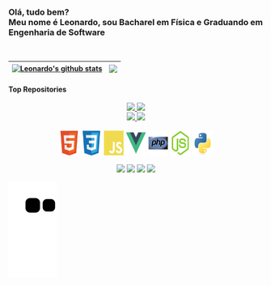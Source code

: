 ### Olá, tudo bem? <br> Meu nome é Leonardo, sou Bacharel em Física e Graduando em Engenharia de Software

<br>
  
<div align="center">
  
| <a href="https://github.com/anuraghazra/github-readme-stats"><img align="center" src="https://github-readme-stats.vercel.app/api?username=leonardovsramos&show_icons=true&include_all_commits=true&locale=pt-br&hide_border=true&text_color=975E20&title_color=030027&icon_color=030027" alt="Leonardo's github stats" /></a> | <a href="https://github.com/leonardovsramos/github-readme-stats"><img align="center" src="https://github-readme-stats.vercel.app/api/top-langs/?username=leonardovsramos&layout=compact&locale=pt-br&hide_border=true&text_color=030027&title_color=030027&hide=hack&" /></a> |
|:-:|:-:|
  
</div>

#### Top Repositories
<div align="center">
  <a href="https://github.com/leonardovsramos/projeto_portfolio">
  <img src="https://github-readme-stats.vercel.app/api/pin/?username=leonardovsramos&repo=Projeto_Portfolio&title_color=030027&icon_color=030027" />
  </a>
  <a href="https://github.com/leonardovsramos/INNOUT">
  <img src="https://github-readme-stats.vercel.app/api/pin/?username=leonardovsramos&repo=INNOUT&title_color=030027&icon_color=030027" />
  </a>
</div>

<div align="center">
  <a href="https://github.com/leonardovsramos/Curso_PHP_Cod3r">
  <img src="https://github-readme-stats.vercel.app/api/pin/?username=leonardovsramos&repo=Curso_PHP_Cod3r&title_color=030027&icon_color=030027" />
  </a>
  <a href="https://github.com/leonardovsramos/Desafio_Javascript">
  <img src="https://github-readme-stats.vercel.app/api/pin/?username=leonardovsramos&repo=Desafio_Javascript&title_color=030027&icon_color=030027" />
  </a>
</div>

  
<div style="display: inline_block" align="center"><br>
  <img align="center" alt="Leonardo-HTML" height="50" width="40" src="https://github.com/devicons/devicon/blob/master/icons/html5/html5-original.svg">
  <img align="center" alt="Leonardo-CSS" height="50" width="40" src="https://raw.githubusercontent.com/devicons/devicon/master/icons/css3/css3-original.svg">
  <img align="center" alt="Leonardo-JS" height="50" width="40" src="https://raw.githubusercontent.com/devicons/devicon/master/icons/javascript/javascript-plain.svg">
  <img align="center" alt="Leonardo-VueJS" height="50" width="40" src="https://github.com/devicons/devicon/blob/master/icons/vuejs/vuejs-original.svg">
  <img align="center" alt="Leonardo-PHP" height="50" width="40" src="https://github.com/devicons/devicon/blob/master/icons/php/php-original.svg">
  <img align="center" alt="Leonardo-NodeJS" height="50" width="40" src="https://github.com/devicons/devicon/blob/master/icons/nodejs/nodejs-original.svg">
  <img align="center" alt="Leonardo-Python" height="50" width="40" src="https://raw.githubusercontent.com/devicons/devicon/master/icons/python/python-original.svg">
</div>
<br>
<div align="center">
  <a href="https://github.com/leonardovsramos"><img src="https://img.shields.io/badge/GitHub-100000?style=for-the-badge&logo=github&logoColor=white"></a>
  <a href="https://linuxmint.com/"><img src="https://img.shields.io/badge/Linux_Mint-87CF3E?style=for-the-badge&logo=linux-mint&logoColor=white"></a>
  <a href="mailto:leonardovsr.dev@gmail.com"><img src="https://img.shields.io/badge/Gmail-D14836?style=for-the-badge&logo=gmail&logoColor=white"></a>
  <a href=""><img src="https://img.shields.io/badge/LinkedIn-0077B5?style=for-the-badge&logo=linkedin&logoColor=white"></a>
</div>

![snake gif](https://github.com/leonardovsramos/leonardovsramos/blob/output/github-contribution-grid-snake.svg)
